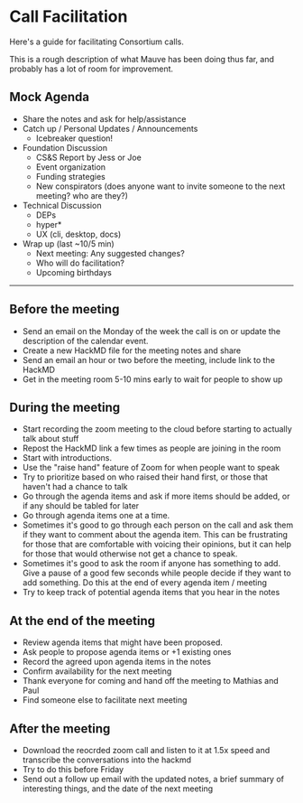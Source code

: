 # Call Facilitation

Here's a guide for facilitating Consortium calls.

This is a rough description of what Mauve has been doing thus far, and probably has a lot of room for 
improvement.

## Mock Agenda
- Share the notes and ask for help/assistance 
- Catch up / Personal Updates / Announcements
  - Icebreaker question! 
- Foundation Discussion
  - CS&S Report by Jess or Joe
  - Event organization
  - Funding strategies
  - New conspirators (does anyone want to invite someone to the next meeting? who are they?) 
- Technical Discussion
  - DEPs
  - hyper*
  - UX (cli, desktop, docs) 
- Wrap up (last ~10/5 min)
  - Next meeting: Any suggested changes? 
  - Who will do facilitation?
  - Upcoming birthdays

---

## Before the meeting

- Send an email on the Monday of the week the call is on or update the description of the calendar event.
- Create a new HackMD file for the meeting notes and share
- Send an email an hour or two before the meeting, include link to the HackMD
- Get in the meeting room 5-10 mins early to wait for people to show up

## During the meeting

- Start recording the zoom meeting to the cloud before starting to actually talk about stuff
- Repost the HackMD link a few times as people are joining in the room
- Start with introductions.
- Use the "raise hand" feature of Zoom for when people want to speak
- Try to prioritize based on who raised their hand first, or those that haven't had a chance to talk
- Go through the agenda items and ask if more items should be added, or if any should be tabled for later
- Go through agenda items one at a time.
- Sometimes it's good to go through each person on the call and ask them if they want to comment about the 
agenda item. This can be frustrating for those that are comfortable with voicing their opinions, but it can help 
for those that would otherwise not get a chance to speak.
- Sometimes it's good to ask the room if anyone has something to add. Give a pause of a good few seconds while 
people decide if they want to add something. Do this at the end of every agenda item / meeting
- Try to keep track of potential agenda items that you hear in the notes

## At the end of the meeting

- Review agenda items that might have been proposed.
- Ask people to propose agenda items or +1 existing ones
- Record the agreed upon agenda items in the notes
- Confirm availability for the next meeting
- Thank everyone for coming and hand off the meeting to Mathias and Paul
- Find someone else to facilitate next meeting

## After the meeting

- Download the reocrded zoom call and listen to it at 1.5x speed and transcribe the conversations into the hackmd
- Try to do this before Friday
- Send out a follow up email with the updated notes, a brief summary of interesting things, and the date of the 
next meeting



